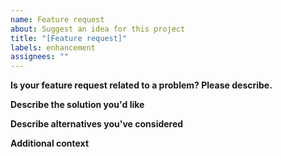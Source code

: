```yaml
---
name: Feature request
about: Suggest an idea for this project
title: "[Feature request]"
labels: enhancement
assignees: ""
---
```


<!-- The issue tracker is ONLY used for reporting bugs, feature requests, and spec changes. For support or discussions please use https://github.com/openmls/openmls/discussions or https://openmls.zulipchat.com/. -->

**Is your feature request related to a problem? Please describe.**

<!-- A clear and concise description of what the problem is. Ex. I'm always frustrated when [...] -->

**Describe the solution you'd like**

<!-- A clear and concise description of what you want to happen. -->

**Describe alternatives you've considered**

<!-- A clear and concise description of any alternative solutions or features you've considered. -->

**Additional context**

<!-- Add any other context or screenshots about the feature request here. -->
